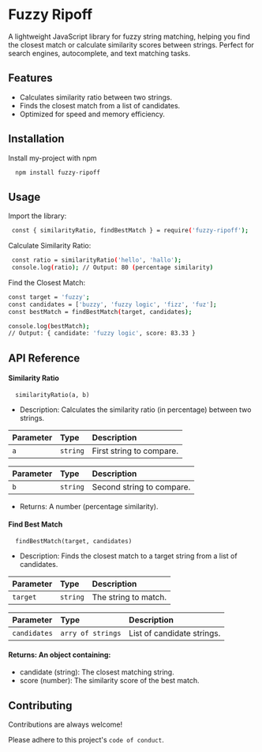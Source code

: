 
# Fuzzy Ripoff

A lightweight JavaScript library for fuzzy string matching, helping you find the closest match or calculate similarity scores between strings. Perfect for search engines, autocomplete, and text matching tasks.



## Features

- Calculates similarity ratio between two strings.
- Finds the closest match from a list of candidates.
- Optimized for speed and memory efficiency.


## Installation

Install my-project with npm

```bash
  npm install fuzzy-ripoff
```
    
## Usage

Import the library:

```bash
 const { similarityRatio, findBestMatch } = require('fuzzy-ripoff');

```
Calculate Similarity Ratio:

```bash
 const ratio = similarityRatio('hello', 'hallo');
 console.log(ratio); // Output: 80 (percentage similarity)
```
Find the Closest Match:
```bash
const target = 'fuzzy';
const candidates = ['buzzy', 'fuzzy logic', 'fizz', 'fuz'];
const bestMatch = findBestMatch(target, candidates);

console.log(bestMatch);
// Output: { candidate: 'fuzzy logic', score: 83.33 }

```




## API Reference

#### Similarity Ratio

```
  similarityRatio(a, b)
```
- Description: Calculates the similarity ratio (in percentage) between two strings.

| Parameter | Type     | Description                |
| :-------- | :------- | :------------------------- |
|      `a ` | `string` | First string to compare. |

| Parameter | Type     | Description                |
| :-------- | :------- | :------------------------- |
|      `b ` | `string` | Second string to compare. |

- Returns: A number (percentage similarity).

#### Find Best Match

```
  findBestMatch(target, candidates)
```
- Description: Finds the closest match to a target string from a list of candidates.

| Parameter | Type     | Description                       |
| :-------- | :------- | :-------------------------------- |
| `target ` | `string` | The string to match. |

| Parameter | Type     | Description                |
| :-------- | :------- | :------------------------- |
| `candidates` | `arry of strings` | List of candidate strings. |

#### Returns: An object containing:
- candidate (string): The closest matching string.
- score (number): The similarity score of the best match.



## Contributing

Contributions are always welcome!

Please adhere to this project's `code of conduct`.

